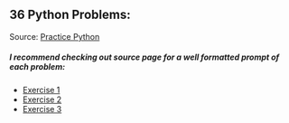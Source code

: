 ## 36 Python Problems:
Source: [Practice Python](https://www.practicepython.org)

##### I recommend checking out source page for a well formatted prompt of each problem:
- [Exercise 1](https://www.practicepython.org/exercise/2014/01/29/01-character-input.html)
- [Exercise 2](https://www.practicepython.org/exercise/2014/02/05/02-odd-or-even.html)
- [Exercise 3](https://www.practicepython.org/exercise/2014/02/15/03-list-less-than-ten.html)





